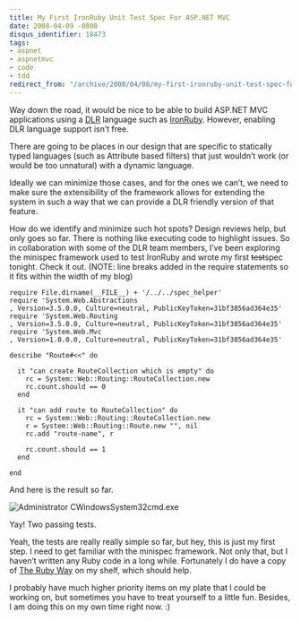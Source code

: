```yaml
---
title: My First IronRuby Unit Test Spec For ASP.NET MVC
date: 2008-04-09 -0800
disqus_identifier: 18473
tags:
- aspnet
- aspnetmvc
- code
- tdd
redirect_from: "/archive/2008/04/08/my-first-ironruby-unit-test-spec-for-asp.net-mvc.aspx/"
---
```


Way down the road, it would be nice to be able to build ASP.NET MVC
applications using a
[DLR](http://en.wikipedia.org/wiki/Dynamic_Language_Runtime "Dynamic Language Runtime on Wikipedia")
language such as [IronRuby](http://www.ironruby.net/ "IronRuby").
However, enabling DLR language support isn’t free.

There are going to be places in our design that are specific to
statically typed languages (such as Attribute based filters) that just
wouldn’t work (or would be too unnatural) with a dynamic language.

Ideally we can minimize those cases, and for the ones we can’t, we need
to make sure the extensibility of the framework allows for extending the
system in such a way that we can provide a DLR friendly version of that
feature.

How do we identify and minimize such hot spots? Design reviews help, but
only goes so far. There is nothing like executing code to highlight
issues. So in collaboration with some of the DLR team members, I’ve been
exploring the minispec framework used to test IronRuby and wrote my
first ~~test~~spec tonight. Check it out. (NOTE: line breaks added in
the require statements so it fits within the width of my blog)

    require File.dirname(__FILE__) + '/../../spec_helper'
    require 'System.Web.Abstractions
    , Version=3.5.0.0, Culture=neutral, PublicKeyToken=31bf3856ad364e35'
    require 'System.Web.Routing
    , Version=3.5.0.0, Culture=neutral, PublicKeyToken=31bf3856ad364e35'
    require 'System.Web.Mvc
    , Version=1.0.0.0, Culture=neutral, PublicKeyToken=31bf3856ad364e35'

    describe "Route#<<" do
     
      it "can create RouteCollection which is empty" do
        rc = System::Web::Routing::RouteCollection.new
        rc.count.should == 0
      end
      
      it "can add route to RouteCollection" do
        rc = System::Web::Routing::RouteCollection.new
        r = System::Web::Routing::Route.new "", nil
        rc.add "route-name", r
        
        rc.count.should == 1
      end

    end

And here is the result so far.

![Administrator
CWindowsSystem32cmd.exe](https://haacked.com/images/haacked_com/WindowsLiveWriter/TestingMVCRoutingWithIronRuby_14B31/Administrator%20CWindowsSystem32cmd.exe_3.png)

Yay! Two passing tests.

Yeah, the tests are really really simple so far, but hey, this is just
my first step. I need to get familiar with the minispec framework. Not
only that, but I haven’t written any Ruby code in a long while.
Fortunately I do have a copy of [The Ruby
Way](http://www.amazon.com/gp/product/0672328844?ie=UTF8&tag=youvebeenhaac-20&linkCode=as2&camp=1789&creative=9325&creativeASIN=0672328844 "The Ruby Way")
on my shelf, which should help.

I probably have much higher priority items on my plate that I could be
working on, but sometimes you have to treat yourself to a little fun.
Besides, I am doing this on my own time right now. :)

